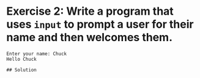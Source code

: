 # Exercise 2: Write a program that uses `input` to prompt a user for their name and then welcomes them.

```
Enter your name: Chuck
Hello Chuck

## Solution
